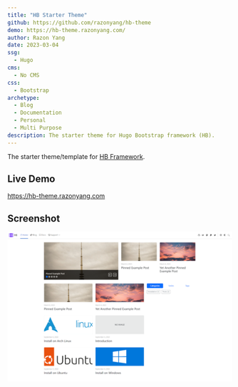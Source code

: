 ```yaml
---
title: "HB Starter Theme"
github: https://github.com/razonyang/hb-theme
demo: https://hb-theme.razonyang.com/
author: Razon Yang
date: 2023-03-04
ssg:
  - Hugo
cms:
  - No CMS
css:
  - Bootstrap 
archetype:
  - Blog
  - Documentation
  - Personal
  - Multi Purpose
description: The starter theme for Hugo Bootstrap framework (HB).
---
```


The starter theme/template for [HB Framework](https://github.com/razonyang/hb).

## Live Demo

https://hb-theme.razonyang.com

## Screenshot

![Screenshot](https://raw.githubusercontent.com/razonyang/hb-theme/main/images/screenshot.png)
